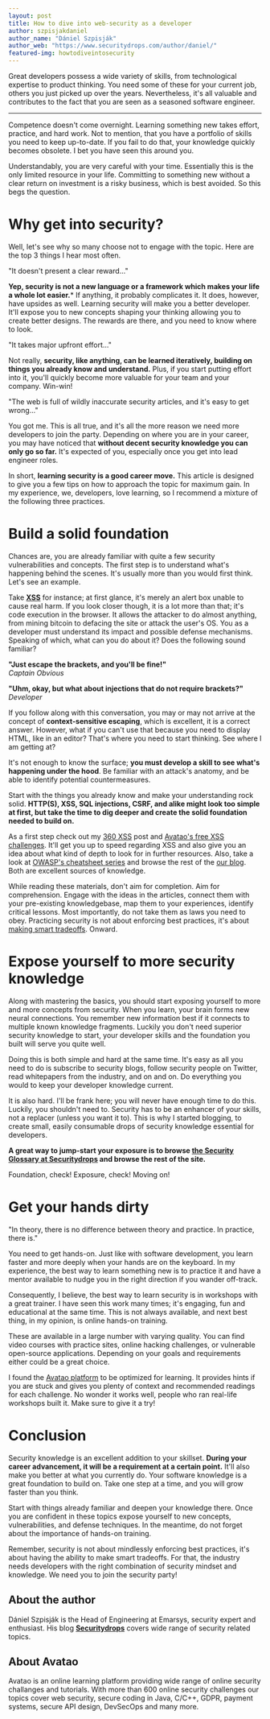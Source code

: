 ```yaml
---
layout: post
title: How to dive into web-security as a developer
author: szpisjakdaniel 
author_name: "Dániel Szpisják"
author_web: "https://www.securitydrops.com/author/daniel/"
featured-img: howtodiveintosecurity
---
```


Great developers possess a wide variety of skills, from technological expertise to product thinking. You need some of these for your current job, others you just picked up over the years. Nevertheless, it's all valuable and contributes to the fact that you are seen as a seasoned software engineer. 

<!--excerpt-->

----

Competence doesn't come overnight. Learning something new takes effort, practice, and hard work. Not to mention, that you have a portfolio of skills you need to keep up-to-date. If you fail to do that, your knowledge quickly becomes obsolete. I bet you have seen this around you.

Understandably, you are very careful with your time. Essentially this is the only limited resource in your life. Committing to something new without a clear return on investment is a risky business, which is best avoided. So this begs the question.

# Why get into security?

Well, let's see why so many choose not to engage with the topic. Here are the top 3 things I hear most often. 

"It doesn't present a clear reward..."

**Yep, security is not a new language or a framework which makes your life a whole lot easier.*** If anything, it probably complicates it. It does, however, have upsides as well. Learning security will make you a better developer. It'll expose you to new concepts shaping your thinking allowing you to create better designs. The rewards are there, and you need to know where to look.

"It takes major upfront effort..."

Not really, **security, like anything, can be learned iteratively, building on things you already know and understand.** Plus, if you start putting effort into it, you'll quickly become more valuable for your team and your company. Win-win!

"The web is full of wildly inaccurate security articles, and it's easy to get wrong..."

You got me. This is all true, and it's all the more reason we need more developers to join the party. Depending on where you are in your career, you may have noticed that **without decent security knowledge you can only go so far.** It's expected of you, especially once you get into lead engineer roles.

In short, **learning security is a good career move.** This article is designed to give you a few tips on how to approach the topic for maximum gain. In my experience, we, developers, love learning, so I recommend a mixture of the following three practices.

# Build a solid foundation

Chances are, you are already familiar with quite a few security vulnerabilities and concepts. The first step is to understand what's happening behind the scenes. It's usually more than you would first think. Let's see an example.

Take **[XSS](https://blog.avatao.com/CSP-tutorial/)** for instance; at first glance, it's merely an alert box unable to cause real harm. If you look closer though, it is a lot more than that; it's code execution in the browser. It allows the attacker to do almost anything, from mining bitcoin to defacing the site or attack the user's OS. You as a developer must understand its impact and possible defense mechanisms. Speaking of which, what can you do about it? Does the following sound familiar?

**"Just escape the brackets, and you'll be fine!"**  
*Captain Obvious*

**"Uhm, okay, but what about injections that do not require brackets?"** 
*Developer*

If you follow along with this conversation, you may or may not arrive at the concept of **context-sensitive escaping**, which is excellent, it is a correct answer. However, what if you can't use that because you need to display HTML, like in an editor? That's where you need to start thinking. See where I am getting at?

It's not enough to know the surface; **you must develop a skill to see what's happening under the hood**. Be familiar with an attack's anatomy, and be able to identify potential countermeasures.

Start with the things you already know and make your understanding rock solid. **HTTP(S), XSS, SQL injections, CSRF, and alike might look too simple at first, but take the time to dig deeper and create the solid foundation needed to build on.**

As a first step check out my [360 XSS](https://www.securitydrops.com/360-xss/) post and [Avatao's free XSS challenges](https://platform.avatao.com/paths/e65ee304-7299-40d0-bdd1-93f35c381560/challenges/fa6eaf92-2f17-11e6-bdf4-0800200c9a66). It'll get you up to speed regarding XSS and also give you an idea about what kind of depth to look for in further resources. Also, take a look at [OWASP's cheatsheet series](https://www.owasp.org/index.php/OWASP_Cheat_Sheet_Series) and browse the rest of the [our blog](https://blog.avatao.com/). Both are excellent sources of knowledge.

While reading these materials, don't aim for completion. Aim for comprehension. Engage with the ideas in the articles, connect them with your pre-existing knowledgebase, map them to your experiences, identify critical lessons. Most importantly, do not take them as laws you need to obey. Practicing security is not about enforcing best practices, it's about [making smart tradeoffs](https://www.securitydrops.com/security-for-software-engineers/). Onward.

# Expose yourself to more security knowledge

Along with mastering the basics, you should start exposing yourself to more and more concepts from security. When you learn, your brain forms new neural connections. You remember new information best if it connects to multiple known knowledge fragments. Luckily you don't need superior security knowledge to start, your developer skills and the foundation you built will serve you quite well.

Doing this is both simple and hard at the same time. It's easy as all you need to do is subscribe to security blogs, follow security people on Twitter, read whitepapers from the industry, and on and on. Do everything you would to keep your developer knowledge current. 

It is also hard. I'll be frank here; you will never have enough time to do this. Luckily, you shouldn't need to. Security has to be an enhancer of your skills, not a replacer (unless you want it to). This is why I started blogging, to create small, easily consumable drops of security knowledge essential for developers.

**A great way to jump-start your exposure is to browse [the Security Glossary at Securitydrops](https://www.securitydrops.com/glossary/) and browse the rest of the site.**

Foundation, check! Exposure, check! Moving on!

# Get your hands dirty

"In theory, there is no difference between theory and practice. In practice, there is."

You need to get hands-on. Just like with software development, you learn faster and more deeply when your hands are on the keyboard. In my experience, the best way to learn something new is to practice it and have a mentor available to nudge you in the right direction if you wander off-track.

Consequently, I believe, the best way to learn security is in workshops with a great trainer. I have seen this work many times; it's engaging, fun and educational at the same time. This is not always available, and next best thing, in my opinion, is online hands-on training.

These are available in a large number with varying quality. You can find video courses with practice sites, online hacking challenges, or vulnerable open-source applications. Depending on your goals and requirements either could be a great choice. 

I found the [Avatao platform](https://avatao.com/) to be optimized for learning. It provides hints if you are stuck and gives you plenty of context and recommended readings for each challenge. No wonder it works well, people who ran real-life workshops built it. Make sure to give it a try!

# Conclusion

Security knowledge is an excellent addition to your skillset. **During your career advancement, it will be a requirement at a certain point.** It'll also make you better at what you currently do. Your software knowledge is a great foundation to build on. Take one step at a time, and you will grow faster than you think.

Start with things already familiar and deepen your knowledge there. Once you are confident in these topics expose yourself to new concepts, vulnerabilities, and defense techniques. In the meantime, do not forget about the importance of hands-on training.

Remember, security is not about mindlessly enforcing best practices, it's about having the ability to make smart tradeoffs. For that, the industry needs developers with the right combination of security mindset and knowledge. We need you to join the security party!

## About the author 
Dániel Szpisják is the Head of Engineering at Emarsys, security expert and enthusiast. His blog [**Securitydrops**](https://www.securitydrops.com/) covers wide range of security related topics. 

## About Avatao 
Avatao is an online learning platform providing wide range of online security challanges and tutorials. With more than 600 online security challenges our topics cover web security, secure coding in Java, C/C++, GDPR, payment systems, secure API design, DevSecOps and many more.
